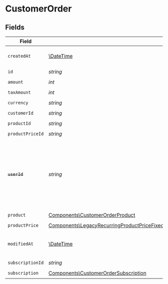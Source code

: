 # CustomerOrder


## Fields

| Field                                                                                                                                                                                                                                                                              | Type                                                                                                                                                                                                                                                                               | Required                                                                                                                                                                                                                                                                           | Description                                                                                                                                                                                                                                                                        |
| ---------------------------------------------------------------------------------------------------------------------------------------------------------------------------------------------------------------------------------------------------------------------------------- | ---------------------------------------------------------------------------------------------------------------------------------------------------------------------------------------------------------------------------------------------------------------------------------- | ---------------------------------------------------------------------------------------------------------------------------------------------------------------------------------------------------------------------------------------------------------------------------------- | ---------------------------------------------------------------------------------------------------------------------------------------------------------------------------------------------------------------------------------------------------------------------------------- |
| `createdAt`                                                                                                                                                                                                                                                                        | [\DateTime](https://www.php.net/manual/en/class.datetime.php)                                                                                                                                                                                                                      | :heavy_check_mark:                                                                                                                                                                                                                                                                 | Creation timestamp of the object.                                                                                                                                                                                                                                                  |
| `id`                                                                                                                                                                                                                                                                               | *string*                                                                                                                                                                                                                                                                           | :heavy_check_mark:                                                                                                                                                                                                                                                                 | N/A                                                                                                                                                                                                                                                                                |
| `amount`                                                                                                                                                                                                                                                                           | *int*                                                                                                                                                                                                                                                                              | :heavy_check_mark:                                                                                                                                                                                                                                                                 | N/A                                                                                                                                                                                                                                                                                |
| `taxAmount`                                                                                                                                                                                                                                                                        | *int*                                                                                                                                                                                                                                                                              | :heavy_check_mark:                                                                                                                                                                                                                                                                 | N/A                                                                                                                                                                                                                                                                                |
| `currency`                                                                                                                                                                                                                                                                         | *string*                                                                                                                                                                                                                                                                           | :heavy_check_mark:                                                                                                                                                                                                                                                                 | N/A                                                                                                                                                                                                                                                                                |
| `customerId`                                                                                                                                                                                                                                                                       | *string*                                                                                                                                                                                                                                                                           | :heavy_check_mark:                                                                                                                                                                                                                                                                 | N/A                                                                                                                                                                                                                                                                                |
| `productId`                                                                                                                                                                                                                                                                        | *string*                                                                                                                                                                                                                                                                           | :heavy_check_mark:                                                                                                                                                                                                                                                                 | N/A                                                                                                                                                                                                                                                                                |
| `productPriceId`                                                                                                                                                                                                                                                                   | *string*                                                                                                                                                                                                                                                                           | :heavy_check_mark:                                                                                                                                                                                                                                                                 | N/A                                                                                                                                                                                                                                                                                |
| ~~`userId`~~                                                                                                                                                                                                                                                                       | *string*                                                                                                                                                                                                                                                                           | :heavy_check_mark:                                                                                                                                                                                                                                                                 | : warning: ** DEPRECATED **: This will be removed in a future release, please migrate away from it as soon as possible.                                                                                                                                                            |
| `product`                                                                                                                                                                                                                                                                          | [Components\CustomerOrderProduct](../../Models/Components/CustomerOrderProduct.md)                                                                                                                                                                                                 | :heavy_check_mark:                                                                                                                                                                                                                                                                 | N/A                                                                                                                                                                                                                                                                                |
| `productPrice`                                                                                                                                                                                                                                                                     | [Components\LegacyRecurringProductPriceFixed\|Components\LegacyRecurringProductPriceCustom\|Components\LegacyRecurringProductPriceFree\|Components\ProductPriceFixed\|Components\ProductPriceCustom\|Components\ProductPriceFree](../../Models/Components/CustomerOrderProductPrice.md) | :heavy_check_mark:                                                                                                                                                                                                                                                                 | N/A                                                                                                                                                                                                                                                                                |
| `modifiedAt`                                                                                                                                                                                                                                                                       | [\DateTime](https://www.php.net/manual/en/class.datetime.php)                                                                                                                                                                                                                      | :heavy_check_mark:                                                                                                                                                                                                                                                                 | Last modification timestamp of the object.                                                                                                                                                                                                                                         |
| `subscriptionId`                                                                                                                                                                                                                                                                   | *string*                                                                                                                                                                                                                                                                           | :heavy_check_mark:                                                                                                                                                                                                                                                                 | N/A                                                                                                                                                                                                                                                                                |
| `subscription`                                                                                                                                                                                                                                                                     | [Components\CustomerOrderSubscription](../../Models/Components/CustomerOrderSubscription.md)                                                                                                                                                                                       | :heavy_check_mark:                                                                                                                                                                                                                                                                 | N/A                                                                                                                                                                                                                                                                                |